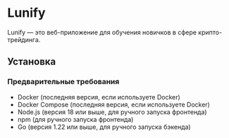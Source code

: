 # Lunify

Lunify — это веб-приложение для обучения новичков в сфере крипто-трейдинга.

## Установка

### Предварительные требования

- Docker (последняя версия, если используете Docker)
- Docker Compose (последняя версия, если используете Docker)
- Node.js (версия 18 или выше, для ручного запуска фронтенда)
- npm (для ручного запуска фронтенда)
- Go (версия 1.22 или выше, для ручного запуска бэкенда)